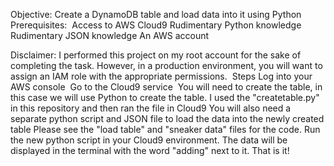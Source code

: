 Objective: Create a DynamoDB table and load data into it using Python
Prerequisites: 
Access to AWS Cloud9
Rudimentary Python knowledge 
Rudimentary JSON knowledge
An AWS account 

Disclaimer: I performed this project on my root account for the sake of completing the task. However, in a production environment, you will want to assign an IAM role with the appropriate permissions. 
Steps
Log into your AWS console 
Go to the Cloud9 service 
You will need to create the table, in this case we will use Python to create the table. I used the "createtable.py" in this repository and then ran the file in Cloud9
You will also need a separate python script and JSON file to load the data into the newly created table 
Please see the "load table" and "sneaker data" files for the code. 
Run the new python script in your Cloud9 environment. The data will be displayed in the terminal with the word "adding" next to it. 
That is it!
